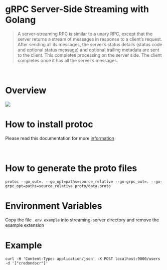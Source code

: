 # gRPC Server-Side Streaming with Golang

>A server-streaming RPC is similar to a unary RPC, except that the server returns a stream of messages in response to a client’s request. After sending all its messages, the server’s status details (status code and optional status message) and optional trailing metadata are sent to the client. This completes processing on the server side. The client completes once it has all the server’s messages.

<br/>

# Overview

![](https://grpc.io/img/landing-2.svg)
<br/>

# How to install protoc

Please read this documentation for more [information](http://google.github.io/proto-lens/installing-protoc.html)

<br/>

# How to generate the proto files

`protoc --go_out=. --go_opt=paths=source_relative --go-grpc_out=. --go-grpc_opt=paths=source_relative proto/data.proto`

# Environment Variables

Copy the file `.env.example` into streaming-server directory and remove the example extension

# Example
`curl -H 'Content-Type: application/json' -X POST localhost:9000/users -d '["credondocr"]'     `
